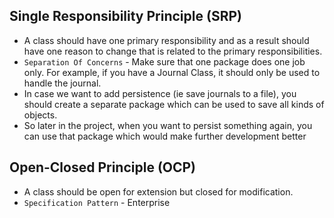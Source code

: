 
## Single Responsibility Principle (SRP)

- A class should have one primary responsibility and as a result should have one reason to change that is related to the primary responsibilities.
- `Separation Of Concerns` - Make sure that one package does one job only. For example, if you have a Journal Class, it should only be used to handle the journal.
- In case we want to add persistence (ie save journals to a file), you should create a separate package which can be used to save all kinds of objects.
- So later in the project, when you want to persist something again, you can use that package which would make further development better

## Open-Closed Principle (OCP)

- A class should be open for extension but closed for modification.
- `Specification Pattern` - Enterprise